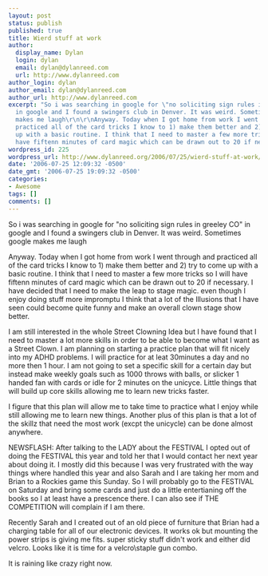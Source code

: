 ```yaml
---
layout: post
status: publish
published: true
title: Wierd stuff at work
author:
  display_name: Dylan
  login: dylan
  email: dylan@dylanreed.com
  url: http://www.dylanreed.com
author_login: dylan
author_email: dylan@dylanreed.com
author_url: http://www.dylanreed.com
excerpt: "So i was searching in google for \"no soliciting sign rules in greeley CO\"
  in google and I found a swingers club in Denver. It was weird. Sometimes google
  makes me laugh\r\n\r\nAnyway. Today when I got home from work I went through and
  practiced all of the card tricks I know to 1) make them better and 2) try to come
  up with a basic routine. I think that I need to master a few more tricks so I will
  have fiftenn minutes of card magic which can be drawn out to 20 if necessary. I"
wordpress_id: 225
wordpress_url: http://www.dylanreed.org/2006/07/25/wierd-stuff-at-work/
date: '2006-07-25 12:09:32 -0500'
date_gmt: '2006-07-25 19:09:32 -0500'
categories:
- Awesome
tags: []
comments: []
---
```

<p>So i was searching in google for "no soliciting sign rules in greeley CO" in google and I found a swingers club in Denver. It was weird. Sometimes google makes me laugh</p>
<p>Anyway. Today when I got home from work I went through and practiced all of the card tricks I know to 1) make them better and 2) try to come up with a basic routine. I think that I need to master a few more tricks so I will have fiftenn minutes of card magic which can be drawn out to 20 if necessary. I have decided that I need to make the leap to stage magic. even though I enjoy doing stuff more impromptu I think that a lot of the Illusions that I have seen could become quite funny and make an overall clown stage show better.</p>
<p>I am still interested in the whole Street Clowning Idea but I have found that I need to master a lot more skills in order to be able to become what I want as a Street Clown. I am planning on starting a practice plan that will fit nicely into my ADHD problems. I will practice for at leat 30minutes a day and no more then 1 hour. I am not going to set a specific skill for a certain day but instead make weekly goals such as 1000 throws with balls, or slicker 1 handed fan with cards or idle for 2 minutes on the unicyce. Little things that will build up core skills allowing me to learn new tricks faster.</p>
<p>I figure that this plan will allow me to take time to practice what I enjoy while still allowing me to learn new things. Another plus of this plan is that a lot of the skillz that need the most work (excpt the unicycle) can be done almost anywhere.</p>
<p>NEWSFLASH: After talking to the LADY about the FESTIVAL I opted out of doing the FESTIVAL this year and told her that I would contact her next year about doing it. I mostly did this because I was very frustrated with the way things where handled this year and also Sarah and I are taking her mom and Brian to a Rockies game this Sunday. So I will probably go to the FESTIVAL on Saturday and bring some cards and just do a little entertianing off the books so I at least have a prescence there. I can also see if THE COMPETITION will complain if I am there.</p>
<p>Recently Sarah and I created out of an old piece of furniture that Brian had a charging table for all of our electronic devices. It works ok but mounting the power strips is giving me fits. super sticky stuff didn't work and either did velcro. Looks like it is time for a velcro\staple gun combo.</p>
<p>It is raining like crazy right now.</p>
